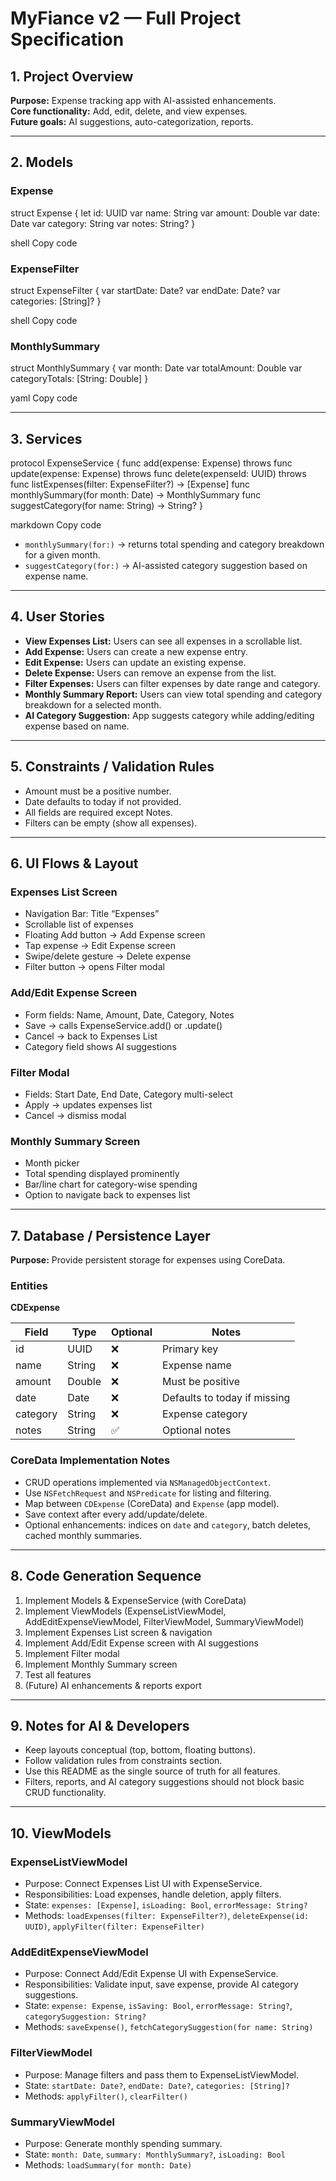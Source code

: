 # MyFiance v2 — Full Project Specification

## 1. Project Overview
**Purpose:** Expense tracking app with AI-assisted enhancements.  
**Core functionality:** Add, edit, delete, and view expenses.  
**Future goals:** AI suggestions, auto-categorization, reports.

---

## 2. Models

### Expense
struct Expense {
let id: UUID
var name: String
var amount: Double
var date: Date
var category: String
var notes: String?
}

shell
Copy code

### ExpenseFilter
struct ExpenseFilter {
var startDate: Date?
var endDate: Date?
var categories: [String]?
}

shell
Copy code

### MonthlySummary
struct MonthlySummary {
var month: Date
var totalAmount: Double
var categoryTotals: [String: Double]
}

yaml
Copy code

---

## 3. Services
protocol ExpenseService {
func add(expense: Expense) throws
func update(expense: Expense) throws
func delete(expenseId: UUID) throws
func listExpenses(filter: ExpenseFilter?) -> [Expense]
func monthlySummary(for month: Date) -> MonthlySummary
func suggestCategory(for name: String) -> String?
}

markdown
Copy code

- `monthlySummary(for:)` → returns total spending and category breakdown for a given month.  
- `suggestCategory(for:)` → AI-assisted category suggestion based on expense name.

---

## 4. User Stories

- **View Expenses List:** Users can see all expenses in a scrollable list.  
- **Add Expense:** Users can create a new expense entry.  
- **Edit Expense:** Users can update an existing expense.  
- **Delete Expense:** Users can remove an expense from the list.  
- **Filter Expenses:** Users can filter expenses by date range and category.  
- **Monthly Summary Report:** Users can view total spending and category breakdown for a selected month.  
- **AI Category Suggestion:** App suggests category while adding/editing expense based on name.

---

## 5. Constraints / Validation Rules

- Amount must be a positive number.  
- Date defaults to today if not provided.  
- All fields are required except Notes.  
- Filters can be empty (show all expenses).  

---

## 6. UI Flows & Layout

### Expenses List Screen
- Navigation Bar: Title “Expenses”  
- Scrollable list of expenses  
- Floating Add button → Add Expense screen  
- Tap expense → Edit Expense screen  
- Swipe/delete gesture → Delete expense  
- Filter button → opens Filter modal  

### Add/Edit Expense Screen
- Form fields: Name, Amount, Date, Category, Notes  
- Save → calls ExpenseService.add() or .update()  
- Cancel → back to Expenses List  
- Category field shows AI suggestions  

### Filter Modal
- Fields: Start Date, End Date, Category multi-select  
- Apply → updates expenses list  
- Cancel → dismiss modal  

### Monthly Summary Screen
- Month picker  
- Total spending displayed prominently  
- Bar/line chart for category-wise spending  
- Option to navigate back to expenses list  

---

## 7. Database / Persistence Layer

**Purpose:** Provide persistent storage for expenses using CoreData.  

### Entities

**CDExpense**

| Field    | Type  | Optional | Notes                      |
|----------|-------|---------|----------------------------|
| id       | UUID  | ❌      | Primary key               |
| name     | String| ❌      | Expense name              |
| amount   | Double| ❌      | Must be positive          |
| date     | Date  | ❌      | Defaults to today if missing |
| category | String| ❌      | Expense category          |
| notes    | String| ✅      | Optional notes            |

### CoreData Implementation Notes
- CRUD operations implemented via `NSManagedObjectContext`.  
- Use `NSFetchRequest` and `NSPredicate` for listing and filtering.  
- Map between `CDExpense` (CoreData) and `Expense` (app model).  
- Save context after every add/update/delete.  
- Optional enhancements: indices on `date` and `category`, batch deletes, cached monthly summaries.

---

## 8. Code Generation Sequence

1. Implement Models & ExpenseService (with CoreData)  
2. Implement ViewModels (ExpenseListViewModel, AddEditExpenseViewModel, FilterViewModel, SummaryViewModel)  
3. Implement Expenses List screen & navigation  
4. Implement Add/Edit Expense screen with AI suggestions  
5. Implement Filter modal  
6. Implement Monthly Summary screen  
7. Test all features  
8. (Future) AI enhancements & reports export  

---

## 9. Notes for AI & Developers

- Keep layouts conceptual (top, bottom, floating buttons).  
- Follow validation rules from constraints section.  
- Use this README as the single source of truth for all features.  
- Filters, reports, and AI category suggestions should not block basic CRUD functionality.  

---

## 10. ViewModels

### ExpenseListViewModel
- Purpose: Connect Expenses List UI with ExpenseService.  
- Responsibilities: Load expenses, handle deletion, apply filters.  
- State: `expenses: [Expense]`, `isLoading: Bool`, `errorMessage: String?`  
- Methods: `loadExpenses(filter: ExpenseFilter?)`, `deleteExpense(id: UUID)`, `applyFilter(filter: ExpenseFilter)`

### AddEditExpenseViewModel
- Purpose: Connect Add/Edit Expense UI with ExpenseService.  
- Responsibilities: Validate input, save expense, provide AI category suggestions.  
- State: `expense: Expense`, `isSaving: Bool`, `errorMessage: String?`, `categorySuggestion: String?`  
- Methods: `saveExpense()`, `fetchCategorySuggestion(for name: String)`

### FilterViewModel
- Purpose: Manage filters and pass them to ExpenseListViewModel.  
- State: `startDate: Date?`, `endDate: Date?`, `categories: [String]?`  
- Methods: `applyFilter()`, `clearFilter()`

### SummaryViewModel
- Purpose: Generate monthly spending summary.  
- State: `month: Date`, `summary: MonthlySummary?`, `isLoading: Bool`  
- Methods: `loadSummary(for month: Date)`
